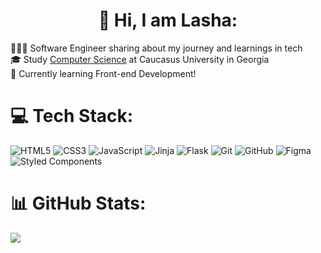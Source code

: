 <h1 align="center">👋 Hi, I am Lasha:</h1>

👨🏻‍💻 Software Engineer sharing about my journey and learnings in tech<br />
🎓 Study [Computer Science](https://cu.edu.ge/en/schoolss/cst/programs-cst/bachelor-cst/ompiuteruli-metsnierebis-inglisurenovani-sabakalavro-programa) at Caucasus University in Georgia<br />💭 Currently learning Front-end Development!<br />


# 💻 Tech Stack:
![HTML5](https://img.shields.io/badge/html5-%23E34F26.svg?style=for-the-badge&logo=html5&logoColor=white)
![CSS3](https://img.shields.io/badge/css3-%231572B6.svg?style=for-the-badge&logo=css3&logoColor=white) 
![JavaScript](https://img.shields.io/badge/javascript-%23323330.svg?style=for-the-badge&logo=javascript&logoColor=%23F7DF1E) 
![Jinja](https://img.shields.io/badge/jinja-white.svg?style=for-the-badge&logo=jinja&logoColor=black)
![Flask](https://img.shields.io/badge/flask-%23000.svg?style=for-the-badge&logo=flask&logoColor=white)
![Git](https://img.shields.io/badge/git-%23F05033.svg?style=for-the-badge&logo=git&logoColor=white) 
![GitHub](https://img.shields.io/badge/github-%23121011.svg?style=for-the-badge&logo=github&logoColor=white) 
![Figma](https://img.shields.io/badge/figma-%23F24E1E.svg?style=for-the-badge&logo=figma&logoColor=white) 
![Styled Components](https://img.shields.io/badge/styled--components-DB7093?style=for-the-badge&logo=styled-components&logoColor=white)

# 📊 GitHub Stats:
![](https://github-readme-stats.vercel.app/api/top-langs/?username=Lasha-Arveladze&theme=dark&hide_border=false&include_all_commits=false&count_private=false&layout=compact)

